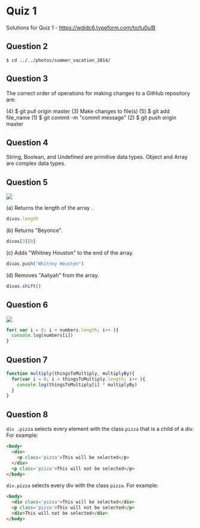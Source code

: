 # Quiz 1

Solutions for Quiz 1 - https://wdidc6.typeform.com/to/tu0ulB

## Question 2

```
$ cd ../../photos/summer_vacation_2014/
```

## Question 3

The correct order of operations for making changes to a GitHub repository are:

(4) $ git pull origin master
(3) Make changes to file(s)
(5) $ git add file_name
(1) $ git commit -m "commit message"
(2) $ git push origin master

## Question 4

String, Boolean, and Undefined are primitive data types.
Object and Array are complex data types.

## Question 5

![](https://d4z6dx8qrln4r.cloudfront.net/image-55847d0c49f08-default.png)

(a) Returns the length of the array .

```js
divas.length
```

(b) Returns "Beyonce".

```js
divas[3][0]
```

(c) Adds "Whitney Houston" to the end of the array.

```js
divas.push("Whitney Houston")
```

(d) Removes "Aaliyah" from the array.

```js
divas.shift()
```

## Question 6

![](https://d4z6dx8qrln4r.cloudfront.net/image-55847d7980f66-default.png)

```js
for( var i = 0; i < numbers.length; i++ ){
  console.log(numbers[i])
}
```

## Question 7

```js
function multiply(thingsToMultiply, multiplyBy){
  for(var i = 0; i < thingsToMultiply.length; i++ ){
    console.log(thingsToMultiply[i] * multiplyBy) 
  }
}
```

## Question 8

`div .pizza` selects every element with the class `pizza` that is a child of a div. For example:

```html
<body>
  <div>
    <p class='pizza'>This will be selected</p>
  </div>
  <p class='pizza'>This will not be selected</p>
</body>
```

`div.pizza` selects every div with the class `pizza`. For example:

```html
<body>
  <div class='pizza'>This will be selected</div>
  <p class='pizza'>This will not be selected</p>
  <div>This will not be selected</div>
</body>
```
